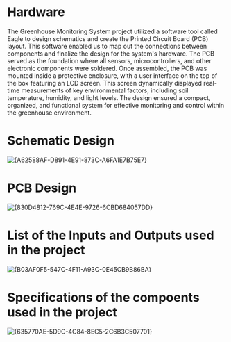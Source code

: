 # Hardware 
The Greenhouse Monitoring System project  utilized a software tool called Eagle to design schematics and create the Printed Circuit Board (PCB) layout. 
This software enabled us to map out the connections between components and finalize the design for the system's hardware. The PCB served as the foundation where all sensors, microcontrollers, and other electronic components were soldered. 
Once assembled, the PCB was mounted inside a protective enclosure, with a user interface on the top of the box featuring an LCD screen. 
This screen dynamically displayed real-time measurements of key environmental factors, including soil temperature, humidity, and light levels. The design ensured a compact, organized, and functional system for effective monitoring and control within the greenhouse environment.

# Schematic Design 
![{A62588AF-D891-4E91-873C-A6FA1E7B75E7}](https://github.com/user-attachments/assets/18791327-4c3e-4ebc-b387-1cd3bbba3dc5)


#  PCB Design
![{830D4812-769C-4E4E-9726-6CBD684057DD}](https://github.com/user-attachments/assets/c25ccc9b-2d1a-4120-9aec-b93ad3d1e086)

# List of the Inputs and Outputs used in the project
![{B03AF0F5-547C-4F11-A93C-0E45CB9B86BA}](https://github.com/user-attachments/assets/f3d15a5a-2b31-4025-82ea-4dd0d80bb679)

# Specifications of the compoents used in the project
![{635770AE-5D9C-4C84-8EC5-2C6B3C507701}](https://github.com/user-attachments/assets/f0a67225-3081-47ac-9092-43a8b2cf7e7f)




